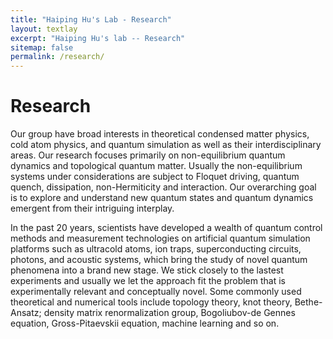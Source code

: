 ```yaml
---
title: "Haiping Hu's Lab - Research"
layout: textlay
excerpt: "Haiping Hu's lab -- Research"
sitemap: false
permalink: /research/
---
```


# Research

Our group have broad interests in theoretical condensed matter physics, cold atom physics, and quantum simulation as well as their interdisciplinary areas. Our research focuses primarily on non-equilibrium quantum dynamics and topological quantum matter. Usually the non-equilibrium systems under considerations are subject to Floquet driving, quantum quench, dissipation, non-Hermiticity and interaction. Our overarching goal is to explore and understand new quantum states and quantum dynamics emergent from their intriguing interplay.

In the past 20 years, scientists have developed a wealth of quantum control methods and measurement technologies on artificial quantum simulation platforms such as ultracold atoms, ion traps, superconducting circuits, photons, and acoustic systems, which bring the study of novel quantum phenomena into a brand new stage. We stick closely to the lastest experiments and usually we let the approach fit the problem that is experimentally relevant and conceptually novel. Some commonly used theoretical and numerical tools include topology theory, knot theory, Bethe-Ansatz; density matrix renormalization group, Bogoliubov-de Gennes equation, Gross-Pitaevskii equation, machine learning and so on.
